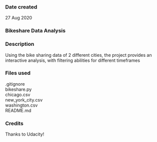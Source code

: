 ### Date created
27 Aug 2020

### Bikeshare Data Analysis
  
    
### Description
Using the bike sharing data of 2 different cities, the project provides an interactive analysis, with filtering abilities for different timeframes

### Files used
.gitignore  
bikeshare.py  
chicago.csv  
new_york_city.csv  
washington.csv  
README.md  

### Credits
Thanks to Udacity!  

